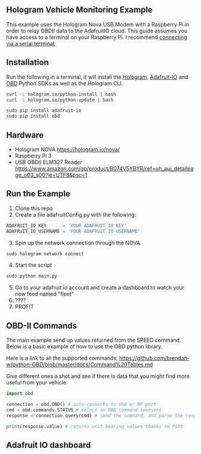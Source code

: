 ## Hologram Vehicle Monitoring Example

This example uses the Hologram Nova USB Modem with a Raspberry Pi in order to relay OBDII data to the AdafruitIO cloud. This guide assumes you have access to a terminal on your Raspberry Pi. I recommend [connecting via a serial terminal.](https://learn.adafruit.com/adafruits-raspberry-pi-lesson-5-using-a-console-cable/)

## Installation

Run the following in a terminal, it will install the [Hologram](https://hologram.io/docs/guide/nova/developer-tools/), [Adafruit-IO](https://github.com/adafruit/io-client-python) and [OBD](https://github.com/brendan-w/python-OBD) Python SDKs as well as the Hologram CLI.

```bash
curl -L hologram.io/python-install | bash
curl -L hologram.io/python-update | bash

sudo pip install adafruit-io
sudo pip install obd
```

## Hardware

- Hologram NOVA https://hologram.io/nova/
- Raspberry Pi 3
- USB OBDII ELM327 Reader https://www.amazon.com/gp/product/B074V5YBYR/ref=oh_aui_detailpage_o03_s00?ie=UTF8&psc=1

## Run the Example

1. Clone this repo
2. Create a file adafruitConfig.py with the following:

```python
ADAFRUIT_IO_KEY      = 'YOUR ADAFRUIT IO KEY'
ADAFRUIT_IO_USERNAME = 'YOUR ADAFRUIT IO USERNAME'
```

3. Spin up the network connection through the NOVA
```bash
sudo hologram network connect
```

4. Start the script
```bash
sudo python main.py
```

5. Go to your adafruit.io account and create a dashboard to watch your new feed named "fleet"
6. ????
7. PROFIT

## OBD-II Commands

The main example send up values returned from the SPEED command. Below is a basic example of how to use the OBD python library.

Here is a link to all the supported commands: https://github.com/brendan-w/python-OBD/blob/master/docs/Command%20Tables.md

Give different ones a shot and see if there is data that you might find more useful from your vehicle.

```python
import obd

connection = obd.OBD() # auto-connects to USB or RF port
cmd = obd.commands.STATUS # select an OBD command (sensor)
response = connection.query(cmd) # send the command, and parse the response

print(response.value) # returns unit-bearing values thanks to Pint
```

## Adafruit IO dashboard
